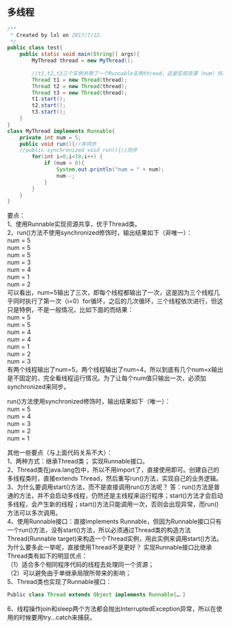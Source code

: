 多线程
-----

```Java
/**
 * Created by lxl on 2017/7/12.
 */
public class test{
	public static void main(String[] args){
		MyThread thread = new MyThread();
		
		//t1,t2,t3三个实例共用了一个Runnable实例thread，这是实现资源（num）共享的本质
        Thread t1 = new Thread(thread);
        Thread t2 = new Thread(thread);
        Thread t3 = new Thread(thread);
        t1.start();
        t2.start();
        t3.start();
	}
}
class MyThread implements Runnable{
    private int num = 5;
	public void run(){//非同步
    //public synchronized void run(){//同步
        for(int i=0;i<10;i++) {
            if (num > 0){
                System.out.println("num = " + num);
                num--;
            }
        }
    }
}
```

要点：<br>
1、使用Runnable实现资源共享，优于Thread类。<br>
2、run()方法不使用synchronized修饰时，输出结果如下（非唯一）：<br>
num = 5<br>
num = 5<br>
num = 5<br>
num = 3<br>
num = 4<br>
num = 1<br>
num = 2<br>
可以看出，num=5输出了三次，即每个线程都输出了一次，这是因为三个线程几乎同时执行了第一次（i=0）for循环，之后的几次循环，三个线程依次进行，但这只是特例，不是一般情况，比如下面的而结果：<br>
num = 5<br>
num = 5<br>
num = 4<br>
num = 4<br>
num = 1<br>
num = 2<br>
num = 3<br>
有两个线程输出了num=5，两个线程输出了num=4，所以到底有几个num=x输出是不固定的，完全看线程运行情况。为了让每个num值只输出一次，必须加synchronized来同步。<br>

run()方法使用synchronized修饰时，输出结果如下（唯一）：<br>
num = 5<br>
num = 4<br>
num = 3<br>
num = 2<br>
num = 1<br>

其他一些要点（与上面代码关系不大）：<br>
1、两种方式：继承Thread类； 实现Runnable接口。<br>
2、Thread类在java.lang包中，所以不用import了，直接使用即可。创建自己的多线程类时，直接extends Thread，然后重写run()方法，实现自己的业务逻辑。<br>
3、为什么要调用start()方法，而不是直接调用run()方法呢？ 答：run()方法是普通的方法，并不会启动多线程，仍然还是主线程来运行程序；start()方法才会启动多线程，会产生新的线程；start()方法只能调用一次，否则会出现异常，而run()方法可以多次调用。<br>
4、使用Runnable接口：直接implements Runnable，但因为Runnable接口只有一个run()方法，没有start()方法，所以必须通过Thread类的构造方法Thread(Runnable target)来构造一个Thread实例，用此实例来调用start()方法。<br>
为什么要多此一举呢，直接使用Thread不是更好？ 实现Runnable接口比继承Thread类有如下的明显优点：<br>
（1）适合多个相同程序代码的线程去处理同一个资源；<br>
（2）可以避免由于单继承局限所带来的影响； <br>
5、Thread类也实现了Runnable接口：
```Java
Public class Thread extends Object implements Runnable{….}
```
6、线程操作join和sleep两个方法都会抛出InterruptedException异常，所以在使用的时候要用try…catch来捕获。<br>
